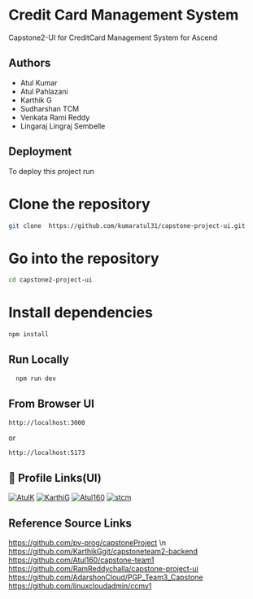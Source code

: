 
# Credit Card Management System

Capstone2-UI for CreditCard Management System for Ascend




## Authors

- Atul Kumar
- Atul Pahlazani
- Karthik G
- Sudharshan TCM
- Venkata Rami Reddy
- Lingaraj Lingraj Sembelle
 

## Deployment

To deploy this project run

# Clone the repository
```bash
git clone  https://github.com/kumaratul31/capstone-project-ui.git
```

# Go into the repository
```bash
cd capstone2-project-ui
```


# Install dependencies
```bash
npm install
```


## Run Locally



```bash
  npm run dev
```


## From Browser UI
```bash
http://localhost:3000 

```

or
```
http://localhost:5173

```

## 🔗 Profile Links(UI)
[![AtulK](https://img.shields.io/badge/kumaratul31-000?style=for-the-badge&logo=ko-fi&logoColor=white)](https://github.com/AtulK)
[![KarthiG](https://img.shields.io/badge/KarthikGgit-000?style=for-the-badge&logo=ko-fi&logoColor=white)](https://github.com/KarthikGgit)
[![Atul160](https://img.shields.io/badge/KarthikGgit-000?style=for-the-badge&logo=ko-fi&logoColor=white)](https://github.com/Atul160)
[![stcm](https://img.shields.io/badge/linuxcloudadmin-000?style=for-the-badge&logo=ko-fi&logoColor=white)](https://github.com/linuxcloudadmin/ccmv1)


## Reference Source Links
https://github.com/pv-prog/capstoneProject \n
https://github.com/KarthikGgit/capstoneteam2-backend
https://github.com/Atul160/capstone-team1
https://github.com/RamReddychalla/capstone-project-ui
https://github.com/AdarshonCloud/PGP_Team3_Capstone
https://github.com/linuxcloudadmin/ccmv1




